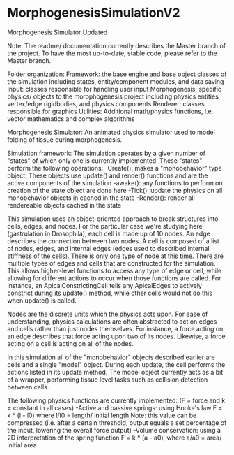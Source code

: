 # MorphogenesisSimulationV2
Morphogenesis Simulator Updated

Note: The readme/ documentation currently describes the Master branch of the project.
To have the most up-to-date, stable code, please refer to the Master branch.

Folder organization:
Framework: the base engine and base object classes of the simulation including states, entity/component modules, and data saving
Input: classes responsible for handling user input
Morphogenesis: specific physics/ objects to the morophogenesis project including physics entities, vertex/edge rigidbodies, and physics components
Renderer: classes responsible for graphics
Utilities: Additional math/physics functions, i.e. vector mathematics and complex algorithms

Morphogenesis Simulator:
An animated physics simulator used to model folding of tissue during morphogenesis.

Simulation framework:
The simulation operates by a given number of "states" of which only one is currently implemented.
These "states" perform the following operations:
      -Create(): makes a "monobehavior" type object. These objects use update() and render() functions and are the active components of the simulation
      -awake(): any functions to perform on creation of the state object are done here
      -Tick(): update the physics on all monobehavior objects in cached in the state
      -Render(): render all rendereable objects cached in the state
    
This simulation uses an object-oriented approach to break structures into cells, edges, and nodes.
For the particular case we're studying here (gastrulation in Drosophila), each cell is made up of 10 nodes.
An edge describes the connection between two nodes. A cell is composed of a list of nodes, edges, and internal edges (edges used to described internal stiffness of the cells).
There is only one type of node at this time. There are multiple types of edges and cells that are constructed for the simulation. This allows higher-level functions to access
any type of edge or cell, while allowing for different actions to occur when those functions are called. For instance, an ApicalConstrictingCell tells any ApicalEdges to actively constrict during
its update() method, while other cells would not do this when update() is called.

Nodes are the discrete units which the physics acts upon. For ease of understanding, physics calculations are often abstracted to act on edges and cells rather than just nodes themselves.
For instance, a force acting on an edge describes that force acting upon two of its nodes. Likewise, a force acting on a cell is acting on all of the nodes.

In this simulation all of the "monobehavior" objects described earlier are cells and a single "model" object. During each update, the cell performs the actions listed in its update method.
The model object currently acts as a bit of a wrapper, performing tissue level tasks such as collision detection between cells.

The following physics functions are currently implemented: (F = force and k = constant in all cases)
  -Active and passive springs: using Hooke's law F = k * (l - l0) where l/l0 = length/ initial length
      Note: this value can be compressed (i.e. after a certain threshold, output equals a set percentage of the input, lowering the overall force output)
  -Volume conservation: using a 2D interpretation of the spring function F = k * (a - a0), where a/a0 = area/ initial area
